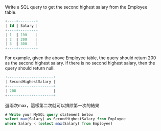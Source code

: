 Write a SQL query to get the second highest salary from the Employee table.
```sql
+----+--------+
| Id | Salary |
+----+--------+
| 1  | 100    |
| 2  | 200    |
| 3  | 300    |
+----+--------+
```
For example, given the above Employee table, the query should return 200 as the second highest salary. If there is no second highest salary, then the query should return null.
```sql
+---------------------+
| SecondHighestSalary |
+---------------------+
| 200                 |
+---------------------+
```
選兩次max，這樣第二次就可以排除第一次的結果

```sql
# Write your MySQL query statement below
select max(Salary) as SecondHighestSalary from Employee
where Salary < (select max(Salary) from Employee)
```
